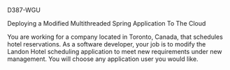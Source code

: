 D387-WGU

Deploying a Modified Multithreaded Spring Application To The Cloud

You are working for a company located in Toronto, Canada, that schedules hotel reservations. As a software
developer, your job is to modify the Landon Hotel scheduling application to meet new requirements under
new management. You will choose any application user you would like.
